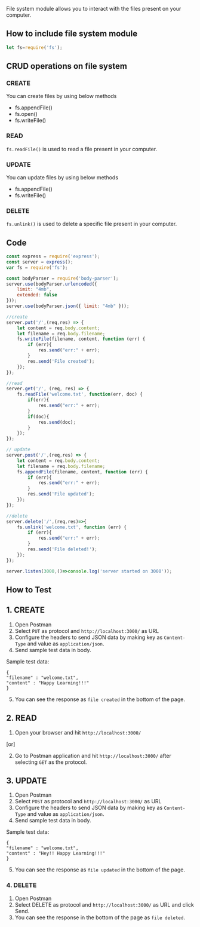 File system module allows you to interact with the files present on your computer.

## How to include file system module

```javascript
let fs=require('fs');
```

## CRUD operations on file system

### CREATE

You can create files by using below methods
* fs.appendFile()
* fs.open()
* fs.writeFile()


### READ

`fs.readFile()` is used to read a file present in your computer.

### UPDATE

You can update files by using below methods
* fs.appendFile()
* fs.writeFile()

### DELETE

`fs.unlink()` is used to delete a specific file present in your computer.



## Code

```javascript
const express = require('express');
const server = express();
var fs = require('fs');

const bodyParser = require('body-parser');
server.use(bodyParser.urlencoded({
    limit: "4mb",
    extended: false
}));
server.use(bodyParser.json({ limit: "4mb" }));

//create
server.put('/',(req,res) => {
    let content = req.body.content;
    let filename = req.body.filename;
    fs.writeFile(filename, content, function (err) {
        if (err){
            res.send("err:" + err);  
        }
        res.send('File created');
    });
});

//read
server.get('/', (req, res) => {
    fs.readFile('welcome.txt', function(err, doc) {
        if(err){
            res.send("err:" + err);
        }
        if(doc){
            res.send(doc);
        }
    });
});

// update
server.post('/',(req,res) => {
    let content = req.body.content;
    let filename = req.body.filename;
    fs.appendFile(filename, content, function (err) {
        if (err){
            res.send("err:" + err);  
        }
        res.send('File updated');
    });
});

//delete
server.delete('/',(req,res)=>{
    fs.unlink('welcome.txt', function (err) {
        if (err){
            res.send("err:" + err);  
        }
        res.send('File deleted!');
    });
});

server.listen(3000,()=>console.log('server started on 3000'));
```

## How to Test

## 1. CREATE

1. Open Postman
2. Select `PUT` as protocol and `http://localhost:3000/` as URL
3. Configure the headers to send JSON data by making key as `Content-Type` and value as `application/json`.
4. Send sample test data in body.

Sample test data:
```
{
"filename" : "welcome.txt",
"content" : "Happy Learning!!!"
}
```
5. You can see the response as `file created` in the bottom of the page.

## 2. READ
1. Open your browser and hit `http://localhost:3000/`

[or]

2. Go to Postman application and hit `http://localhost:3000/` after selecting `GET` as the protocol.

## 3. UPDATE


1. Open Postman
2. Select `POST` as protocol and `http://localhost:3000/` as URL
3. Configure the headers to send JSON data by making key as `Content-Type` and value as `application/json`.
4. Send sample test data in body.

Sample test data:
```
{
"filename" : "welcome.txt",
"content" : "Hey!! Happy Learning!!!"
}
```
5. You can see the response as `file updated` in the bottom of the page.

### 4. DELETE

1. Open Postman
2. Select DELETE as protocol and `http://localhost:3000/` as URL and click Send.
3. You can see the response in the bottom of the page as `file deleted`.


